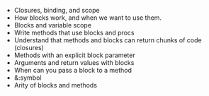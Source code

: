 - Closures, binding, and scope
- How blocks work, and when we want to use them.
- Blocks and variable scope
- Write methods that use blocks and procs
- Understand that methods and blocks can return chunks of code (closures)
- Methods with an explicit block parameter
- Arguments and return values with blocks
- When can you pass a block to a method
- &:symbol
- Arity of blocks and methods